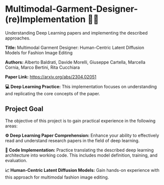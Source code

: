 # Multimodal-Garment-Designer-(re)Implementation 👗🧢
Understanding Deep Learning papers and implementing the described approaches. 

**Title:** Multimodal Garment Designer: Human-Centric Latent Diffusion Models for Fashion Image Editing

**Authors:** Alberto Baldrati, Davide Morelli, Giuseppe Cartella, Marcella Cornia, Marco Bertini, Rita Cucchiara

**Paper Link:** https://arxiv.org/abs/2304.02051 

**💻 Deep Learning Practice:** This implementation focuses on understanding and replicating the core concepts of the paper.

## Project Goal
The objective of this project is to gain practical experience in the following areas:

**⚙️ Deep Learning Paper Comprehension:** Enhance your ability to effectively read and understand research papers in the field of deep learning.

**🧮 Code Implementation:** Practice translating the described deep learning architecture into working code. This includes model definition, training, and evaluation.

**📈 Human-Centric Latent Diffusion Models:** Gain hands-on experience with this approach for multimodal fashion image editing.
